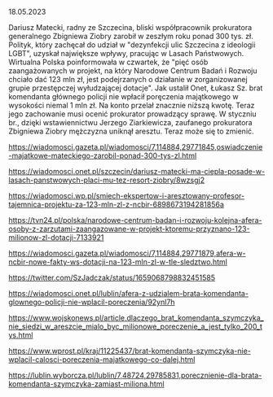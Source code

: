 18.05.2023

Dariusz Matecki, radny ze Szczecina, bliski współpracownik prokuratora generalnego Zbigniewa Ziobry zarobił w zeszłym roku ponad 300 tys. zł. Polityk, który zachęcał do udział w "dezynfekcji ulic Szczecina z ideologii LGBT", uzyskał największe wpływy, pracując w Lasach Państwowych. Wirtualna Polska poinformowała w czwartek, że "pięć osób zaangażowanych w projekt, na który Narodowe Centrum Badań i Rozwoju chciało dać 123 mln zł, jest podejrzanych o działanie w zorganizowanej grupie przestępczej wyłudzającej dotacje". Jak ustalił Onet, Łukasz Sz. brat komendanta głównego policji nie wpłacił poręczenia majątkowego w wysokości niemal 1 mln zł. Na konto przelał znacznie niższą kwotę. Teraz jego zachowanie musi ocenić prokurator prowadzący sprawę. W styczniu br., dzięki wstawiennictwu Jerzego Ziarkiewicza, zaufanego prokuratora Zbigniewa Ziobry mężczyzna uniknął aresztu. Teraz może się to zmienić.

https://wiadomosci.gazeta.pl/wiadomosci/7,114884,29771845,oswiadczenie-majatkowe-mateckiego-zarobil-ponad-300-tys-zl.html

https://wiadomosci.onet.pl/szczecin/dariusz-matecki-ma-ciepla-posade-w-lasach-panstwowych-placi-mu-tez-resort-ziobry/8wzsgj2

https://wiadomosci.wp.pl/smiech-ekspertow-i-aresztowany-profesor-tajemnica-projektu-za-123-mln-zl-z-ncbir-6898673194281856a

https://tvn24.pl/polska/narodowe-centrum-badan-i-rozwoju-kolejna-afera-osoby-z-zarzutami-zaangazowane-w-projekt-ktoremu-przyznano-123-milionow-zl-dotacji-7133921

https://wiadomosci.gazeta.pl/wiadomosci/7,114884,29771879,afera-w-ncbir-nowe-fakty-ws-dotacji-na-123-mln-zl-w-tle-sledztwo.html

https://twitter.com/SzJadczak/status/1659068798832451585

https://wiadomosci.onet.pl/lublin/afera-z-udzialem-brata-komendanta-glownego-policji-nie-wplacil-poreczenia/92ynl7h

https://www.wojskonews.pl/article,dlaczego_brat_komendanta_szymczyka_nie_siedzi_w_areszcie_mialo_byc_milionowe_poreczenie_a_jest_tylko_200_tys.html

https://www.wprost.pl/kraj/11225437/brat-komendanta-szymczyka-nie-wplacil-calosci-poreczenia-majatkowego-co-dalej.html

https://lublin.wyborcza.pl/lublin/7,48724,29785831,porecznienie-dla-brata-komendanta-szymczyka-zamiast-miliona.html